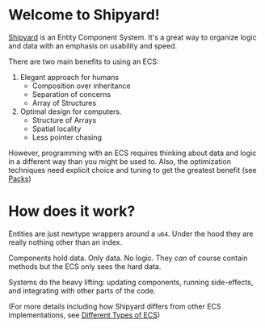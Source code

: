 # Welcome to Shipyard!

[Shipyard](https://github.com/leudz/shipyard) is an Entity Component System. It's a great way to organize logic and data with an emphasis on usability and speed.

There are two main benefits to using an ECS:

1. Elegant approach for humans
    - Composition over inheritance
    - Separation of concerns
    - Array of Structures
2. Optimal design for computers.
    - Structure of Arrays
    - Spatial locality
    - Less pointer chasing

However, programming with an ECS requires thinking about data and logic in a different way than you might be used to. Also, the optimization techniques need explicit choice and tuning to get the greatest benefit (see [Packs](./concepts/packs.md))

# How does it work?

Entities are just newtype wrappers around a `u64`. Under the hood they are really nothing other than an index.

Components hold data. Only data. No logic. They _can_ of course contain methods but the ECS only sees the hard data.

Systems do the heavy lifting: updating components, running side-effects, and integrating with other parts of the code.

(For more details including how Shipyard differs from other ECS implementations, see [Different Types of ECS](./pilgrimage/different-types-of-ecs.md))
